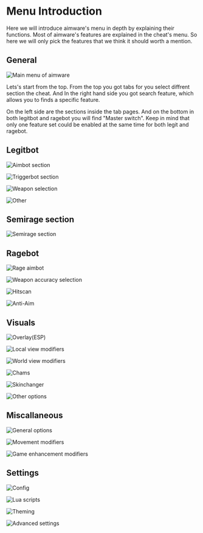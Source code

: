 # Menu Introduction

Here we will introduce aimware's menu in depth by explaining their functions. Most of aimware's features are explained in the cheat's menu. So here we will only pick the features that we think it should worth a mention.

## General

![Main menu of aimware](https://i.imgur.com/OoGH1KF.png)

Lets's start from the top. From the top you got tabs for you select diffrent section the cheat. And In the right hand side you got search feature, which allows you to finds a specific feature.

On the left side are the sections inside the tab pages. And on the bottom in both legitbot and ragebot you will find "Master switch". Keep in mind that only one feature set could be enabled at the same time for both legit and ragebot.

## Legitbot

![Aimbot section](https://i.imgur.com/OoGH1KF.png)

![Triggerbot section](https://i.imgur.com/nieM4vM.png)

![Weapon selection](https://i.imgur.com/23as3H7.png)

![Other](https://i.imgur.com/vWvnCu7.png)

## Semirage section

![Semirage section](https://i.imgur.com/DPZwcuV.png)

## Ragebot

![Rage aimbot](https://i.imgur.com/s7xIci0.png)

![Weapon accuracy selection](https://i.imgur.com/kobaV9V.png)

![Hitscan](https://i.imgur.com/DzJlpWQ.png)

![Anti-Aim](https://i.imgur.com/py1CJRF.png)

## Visuals

![Overlay\(ESP\)](https://i.imgur.com/ghfrdt4.png)

![Local view modifiers](https://i.imgur.com/QFH26db.png)

![World view modifiers](https://i.imgur.com/lyeQNwZ.png)

![Chams](https://i.imgur.com/hLE8Xu6.png)

![Skinchanger](https://i.imgur.com/g4bTfXE.png)

![Other options](https://i.imgur.com/FRpEZNK.png)

## Miscallaneous

![General options](https://i.imgur.com/DIi6HZT.png)

![Movement modifiers](https://i.imgur.com/kYeWH3o.png)

![Game enhancement modifiers](https://i.imgur.com/1cMJIYM.png)

## Settings

![Config](https://i.imgur.com/KFC5T57.png)

![Lua scripts](https://i.imgur.com/cbxwVXY.png)

![Theming](https://i.imgur.com/zKETbVb.png)

![Advanced settings](https://i.imgur.com/tyfboHO.png)

